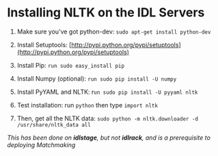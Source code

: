 # Installing NLTK on the IDL Servers



1. Make sure you’ve got python-dev:
`sudo apt-get install python-dev`

2. Install Setuptools: [http://pypi.python.org/pypi/setuptools](http://pypi.python.org/pypi/setuptools)

3. Install Pip: `run sudo easy_install pip`

4. Install Numpy (optional): `run sudo pip install -U numpy`

5. Install PyYAML and NLTK: r`un sudo pip install -U pyyaml nltk`

6. Test installation: run `python` then type `import nltk`

7. Then, get all the NLTK data:
`sudo python -m nltk.downloader -d /usr/share/nltk_data all`

_This has been done on **idlstage**, but not **idlrack**, and is a prerequisite to deploying Matchmaking_